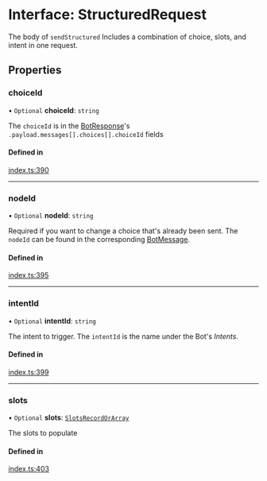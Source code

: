 # Interface: StructuredRequest

The body of `sendStructured`
Includes a combination of choice, slots, and intent in one request.

## Properties

### choiceId

• `Optional` **choiceId**: `string`

The `choiceId` is in the [BotResponse](BotResponse.md)'s `.payload.messages[].choices[].choiceId` fields

#### Defined in

[index.ts:390](https://github.com/nlxai/sdk/blob/71307264e396822939eca86ed156fc2cc45d48d3/packages/chat-core/src/index.ts#L390)

___

### nodeId

• `Optional` **nodeId**: `string`

Required if you want to change a choice that's already been sent.
The `nodeId` can be found in the corresponding [BotMessage](BotMessage.md).

#### Defined in

[index.ts:395](https://github.com/nlxai/sdk/blob/71307264e396822939eca86ed156fc2cc45d48d3/packages/chat-core/src/index.ts#L395)

___

### intentId

• `Optional` **intentId**: `string`

The intent to trigger. The `intentId` is the name under the Bot's _Intents_.

#### Defined in

[index.ts:399](https://github.com/nlxai/sdk/blob/71307264e396822939eca86ed156fc2cc45d48d3/packages/chat-core/src/index.ts#L399)

___

### slots

• `Optional` **slots**: [`SlotsRecordOrArray`](../README.md#slotsrecordorarray)

The slots to populate

#### Defined in

[index.ts:403](https://github.com/nlxai/sdk/blob/71307264e396822939eca86ed156fc2cc45d48d3/packages/chat-core/src/index.ts#L403)
